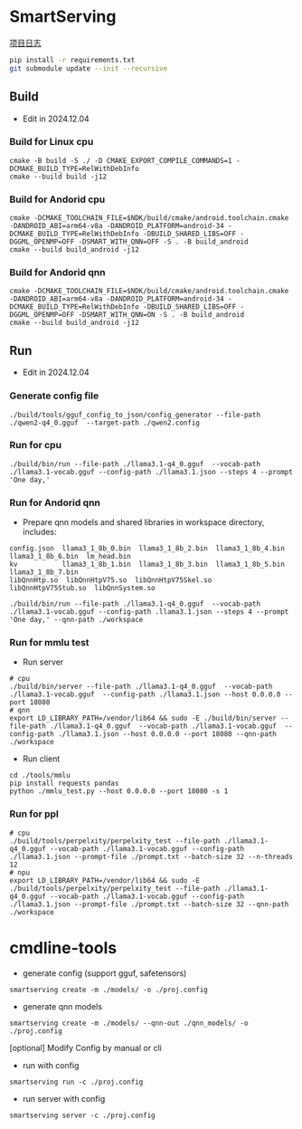 # SmartServing

[项目日志](https://ipads.se.sjtu.edu.cn:1312/smartserving/smartserving/-/wikis/%E9%A1%B9%E7%9B%AE%E6%97%A5%E5%BF%97)

```bash
pip install -r requirements.txt
git submodule update --init --recursive
```

## Build
- Edit in 2024.12.04

### Build for Linux cpu 
```
cmake -B build -S ./ -D CMAKE_EXPORT_COMPILE_COMMANDS=1 -DCMAKE_BUILD_TYPE=RelWithDebInfo
cmake --build build -j12
```

### Build for Andorid cpu
```
cmake -DCMAKE_TOOLCHAIN_FILE=$NDK/build/cmake/android.toolchain.cmake -DANDROID_ABI=arm64-v8a -DANDROID_PLATFORM=android-34 -DCMAKE_BUILD_TYPE=RelWithDebInfo -DBUILD_SHARED_LIBS=OFF -DGGML_OPENMP=OFF -DSMART_WITH_QNN=OFF -S . -B build_android
cmake --build build_android -j12
```

### Build for Andorid qnn
```
cmake -DCMAKE_TOOLCHAIN_FILE=$NDK/build/cmake/android.toolchain.cmake -DANDROID_ABI=arm64-v8a -DANDROID_PLATFORM=android-34 -DCMAKE_BUILD_TYPE=RelWithDebInfo -DBUILD_SHARED_LIBS=OFF -DGGML_OPENMP=OFF -DSMART_WITH_QNN=ON -S . -B build_android
cmake --build build_android -j12
```

## Run
- Edit in 2024.12.04

### Generate config file
```
./build/tools/gguf_config_to_json/config_generator --file-path ./qwen2-q4_0.gguf  --target-path ./qwen2.config
```

### Run for cpu
```
./build/bin/run --file-path ./llama3.1-q4_0.gguf  --vocab-path ./llama3.1-vocab.gguf --config-path ./llama3.1.json --steps 4 --prompt 'One day,'
```

### Run for Andorid qnn
- Prepare qnn models and shared libraries in workspace directory, includes:
```
config.json  llama3_1_8b_0.bin  llama3_1_8b_2.bin  llama3_1_8b_4.bin  llama3_1_8b_6.bin  lm_head.bin
kv           llama3_1_8b_1.bin  llama3_1_8b_3.bin  llama3_1_8b_5.bin  llama3_1_8b_7.bin
libQnnHtp.so  libQnnHtpV75.so  libQnnHtpV75Skel.so  libQnnHtpV75Stub.so  libQnnSystem.so
```
```
./build/bin/run --file-path ./llama3.1-q4_0.gguf  --vocab-path ./llama3.1-vocab.gguf --config-path .llama3.1.json --steps 4 --prompt 'One day,' --qnn-path ./workspace
```

### Run for mmlu test
- Run server
```
# cpu
./build/bin/server --file-path ./llama3.1-q4_0.gguf  --vocab-path ./llama3.1-vocab.gguf  --config-path ./llama3.1.json --host 0.0.0.0 --port 18080
# qnn
export LD_LIBRARY_PATH=/vendor/lib64 && sudo -E ./build/bin/server --file-path ./llama3.1-q4_0.gguf  --vocab-path ./llama3.1-vocab.gguf  --config-path ./llama3.1.json --host 0.0.0.0 --port 18080 --qnn-path ./workspace
```
- Run client
```
cd ./tools/mmlu
pip install requests pandas
python ./mmlu_test.py --host 0.0.0.0 --port 18080 -s 1
```

### Run for ppl
```
# cpu
./build/tools/perpelxity/perpelxity_test --file-path ./llama3.1-q4_0.gguf --vocab-path ./llama3.1-vocab.gguf --config-path ./llama3.1.json --prompt-file ./prompt.txt --batch-size 32 --n-threads 12
# npu
export LD_LIBRARY_PATH=/vendor/lib64 && sudo -E ./build/tools/perpelxity/perpelxity_test --file-path ./llama3.1-q4_0.gguf --vocab-path ./llama3.1-vocab.gguf --config-path ./llama3.1.json --prompt-file ./prompt.txt --batch-size 32 --qnn-path ./workspace
```

# cmdline-tools
- generate config (support gguf, safetensors)
```
smartserving create -m ./models/ -o ./proj.config
```
- generate qnn models
```
smartserving create -m ./models/ --qnn-out ./qnn_models/ -o ./proj.config
```
[optional] Modify Config by manual or cli
- run with config
```
smartserving run -c ./proj.config
```
- run server with config
```
smartserving server -c ./proj.config
```